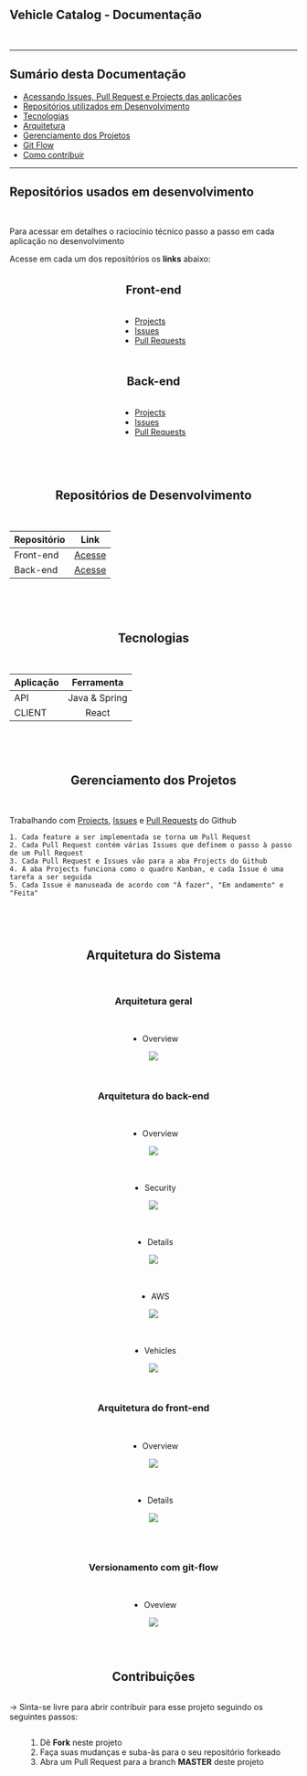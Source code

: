 ## Vehicle Catalog - Documentação
<br>

<hr>
<h2>Sumário desta Documentação</h2>
<ul>
  <li><a href="#acess">Acessando Issues, Pull Request e Projects das aplicações</a></li>
  <li><a href="#repos">Repositórios utilizados em Desenvolvimento</a></li>
  <li><a href="#tecs">Tecnologias</a></li>
  <li><a href="#arq">Arquitetura</a></li>
  <li><a href="#ger">Gerenciamento dos Projetos</a></li>
  <li><a href="#gf">Git Flow</a></li>
  <li><a href="#contr">Como contribuir</a></li>
</ul>
<hr>

<div id="acess"></div>

## Repositórios usados em desenvolvimento 

<br>

<p>
    Para acessar em detalhes o raciocínio técnico passo a passo em cada aplicação no desenvolvimento
</p>
<p>
    Acesse em cada um dos repositórios os <b>links</b> abaixo:
</p>
<div style="display:flex; justify-content:center; align-items:center; flex-direction: column"> 
<p style="text-align: center; font-size: 20px;"> <b>Front-end</b></p>
        <ul>
            <li><a href="https://github.com/pedroluiznogueira/vehicle-calatlog-react/projects/1">Projects</a></li>
            <li><a href="https://github.com/pedroluiznogueira/vehicle-calatlog-react/issues?q=is%3Aissue+is%3Aclosed">Issues</a></li>
            <li><a href="https://github.com/pedroluiznogueira/vehicle-calatlog-react/pulls?q=is%3Apr+is%3Aclosed">Pull Requests</a></li>
        </ul>
</div>
<br>
<div style="display:flex; justify-content:center; align-items:center; flex-direction: column">
    <p style="text-align: center; font-size: 20px;"> <b>Back-end</b></p>
        <ul>
            <li><a href="https://github.com/pedroluiznogueira/vehicle-calatlog-java/projects/1">Projects</a></li>
            <li><a href="https://github.com/pedroluiznogueira/vehicle-calatlog-java/issues?q=is%3Aissue+is%3Aclosed">Issues</a></li>
            <li><a href="https://github.com/pedroluiznogueira/vehicle-calatlog-java/pulls?q=is%3Apr+is%3Aclosed">Pull Requests</a></li>
        </ul>
<br>
<hr>
    
<div id="repos"></div>
    
## Repositórios de Desenvolvimento

<br>

| Repositório              |      Link          |
| :-------------------- | :-----------------------: |
| Front-end        |      <a href="https://github.com/pedroluiznogueira/vehicle-calatlog-react">Acesse</a>        |
|   Back-end|     <a href="https://github.com/pedroluiznogueira/vehicle-calatlog-java">Acesse</a>          |

<br>

<hr>
    
<div id="tecs"></div>
    
## Tecnologias
<br>

| Aplicação              |      Ferramenta          |
| :-------------------- | :-----------------------: |
| API        |      Java & Spring           |
|   CLIENT|     React          |
<br>

<hr>
    
<div id="ger"></div>
    
## Gerenciamento dos Projetos
<br>

<div>
    <p>Trabalhando com 
    <a href="">Projects</a>, 
    <a href="">Issues</a> e 
    <a href="">Pull Requests</a> do Github</p>

    1. Cada feature a ser implementada se torna um Pull Request
    2. Cada Pull Request contém várias Issues que definem o passo à passo de um Pull Request
    3. Cada Pull Request e Issues vão para a aba Projects do Github
    4. A aba Projects funciona como o quadro Kanban, e cada Issue é uma tarefa a ser seguida
    5. Cada Issue é manuseada de acordo com "À fazer", "Em andamento" e "Feita"
</div>
<br>
<hr>

<div id="arq"></div>
    
## Arquitetura do Sistema
<br>

<h3>Arquitetura <b>geral</b></h3>

<br>

- Overview

<img src="documentation\architecture\system\system-overview.png"> 
   
<hr>

<h3>Arquitetura do <b>back-end</b></h3>

<br>

- Overview

<img src="documentation\architecture\back-end\back-end-overview.png">

<br>
<br>

- Security

<img src="documentation\architecture\back-end\back-end-security.png">

<br>
<br>

- Details

<img src="documentation\architecture\back-end\back-end-details.png">

<br>
<br>

- AWS

<img src="documentation\architecture\back-end\back-end-aws.png">

<br>
<br>

- Vehicles

<img src="documentation\architecture\back-end\back-end-vehicles.png">
   
<hr>

<h3>Arquitetura do <b>front-end</b></h3>

<br>

- Overview

<img src="documentation\architecture\front-end\front-end-overview.png">

<br>
<br>

- Details

<img src="documentation\architecture\front-end\front-end-details.png">

<br>
   
<hr>

<div id="gf"></div>
    
<h3>Versionamento com <b>git-flow</b></h3>

<br>

- Oveview

<img src="documentation\architecture\gitflow\gitflow.png">

<br>

<hr>

<div id="contr"></div>

## Contribuições

-> Sinta-se livre para abrir contribuir para esse projeto seguindo os seguintes passos:

1. Dê <b>Fork</b> neste projeto
2. Faça suas mudanças e suba-às para o seu repositório forkeado
3. Abra um Pull Request para a branch <b>MASTER</b> deste projeto

<hr>
